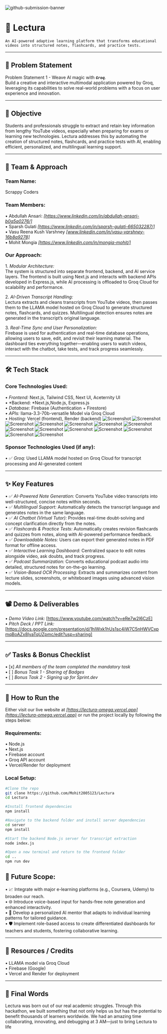 ![github-submission-banner](https://github.com/user-attachments/assets/a1493b84-e4e2-456e-a791-ce35ee2bcf2f)

# 🚀 Lectura

	⁠An AI-powered adaptive learning platform that transforms educational videos into structured notes, flashcards, and practice tests.

---

## 📌 Problem Statement

Problem Statement 1 - Weave Al magic with ***```Groq```***.       
Build a creative and interactive multimodal application powered by Groq, leveraging its capabilities to solve real-world problems with a focus on user experience and innovation.

---

## 🎯 Objective

Students and professionals struggle to extract and retain key information from lengthy YouTube videos, especially when preparing for exams or learning new technologies. Lectura addresses this by automating the creation of structured notes, flashcards, and practice tests with AI, enabling efficient, personalized, and multilingual learning support.

---

## 🧠 Team & Approach

### Team Name:  
⁠Scrappy Coders⁠

### Team Members:  
•⁠  ⁠Abdullah Ansari: *[https://www.linkedin.com/in/abdullah-ansari-b0a5a0276/]*  
•⁠  ⁠Sparsh Gulati  *[https://www.linkedin.com/in/sparsh-gulati-665032287/]*  
•⁠  Vasu Reena Kush Varshney *[www.linkedin.com/in/vasu-varshney-16b8a9278]*   
•⁠  ⁠Mohit Mongia *[https://www.linkedin.com/in/mongia-mohit/]*

### Our Approach:  
1.⁠ ⁠*Modular Architecture:*  
   The system is structured into separate frontend, backend, and AI service layers. The frontend is built using Next.js and interacts with backend APIs developed in Express.js, while AI processing is offloaded to Groq Cloud for scalability and performance.

2.⁠ ⁠*AI-Driven Transcript Handling:*  
   Lectura extracts and cleans transcripts from YouTube videos, then passes them to the LLAMA model hosted on Groq Cloud to generate structured notes, flashcards, and quizzes. Multilingual detection ensures notes are generated in the transcript’s original language.

3.⁠ ⁠*Real-Time Sync and User Personalization:*  
   Firebase is used for authentication and real-time database operations, allowing users to save, edit, and revisit their learning material. The dashboard ties everything together—enabling users to watch videos, interact with the chatbot, take tests, and track progress seamlessly.

---

## 🛠️ Tech Stack

### Core Technologies Used:
•⁠  ⁠*Frontend:* Next.js, Tailwind CSS, Next UI, Aceternity UI  
•⁠  ⁠*Backend: *Next.js,Node.js, Express.js  
•⁠  ⁠*Database:* Firebase (Authentication + Firestore)  
•⁠  ⁠*APIs:* llama-3.3-70b-versatile Model via Groq Cloud  
•⁠  ⁠*Hosting:* Vercel (frontend), Render (backend)
![Screenshot](public/step-1/2.jpg)
![Screenshot](public/step-1/3.jpg)
![Screenshot](public/step-1/4.jpg)
![Screenshot](public/step-2/1.jpg)
![Screenshot](public/step-2/2.jpg)
![Screenshot](public/step-2/3.jpg)
![Screenshot](public/step-2/4.jpg)
![Screenshot](public/step-3/1.jpg)
![Screenshot](public/step-3/2.jpg)
![Screenshot](public/step-3/3.jpg)
![Screenshot](public/step-3/4.jpg)
![Screenshot](public/step-4/1.png)
![Screenshot](public/step-4/2.png)
![Screenshot](public/step-4/3.png)
### Sponsor Technologies Used (if any):
•⁠  ⁠✅ *Groq:* Used LLAMA model hosted on Groq Cloud for transcript processing and AI-generated content

---

## ✨ Key Features
•⁠  ⁠✅ *AI-Powered Note Generation:* Converts YouTube video transcripts into well-structured, concise notes within seconds.  
•⁠  ⁠✅ *Multilingual Support:* Automatically detects the transcript language and generates notes in the same language.  
•⁠  ⁠✅ *AI Chatbot (Virtual Tutor):* Provides real-time doubt-solving and concept clarification directly from the notes.  
•⁠  ⁠✅ *Flashcards & Practice Tests:* Automatically creates revision flashcards and quizzes from notes, along with AI-powered performance feedback.  
•⁠  ⁠✅ *Downloadable Notes:* Users can export their generated notes in PDF format for offline access.  
•⁠  ⁠✅ *Interactive Learning Dashboard:* Centralized space to edit notes alongside video, ask doubts, and track progress.  
•⁠  ⁠✅ *Podcast Summarization:* Converts educational podcast audio into detailed, structured notes for on-the-go learning.  
•⁠  ⁠✅ *Vision-Based OCR Processing:* Extracts and summarizes content from lecture slides, screenshots, or whiteboard images using advanced vision models.

---

## 📽️ Demo & Deliverables

•⁠  ⁠*Demo Video Link:* [https://www.youtube.com/watch?v=eRe7w2I6CzE]  
•⁠  ⁠*Pitch Deck / PPT Link:* [https://docs.google.com/presentation/d/1hIWxk1hUs1sc4iW7C5nHWVCxpmqBoAZx8lyaTqUZpmc/edit?usp=sharing]

---

## ✅ Tasks & Bonus Checklist

•⁠  ⁠[x] *All members of the team completed the mandatory task*  
•⁠  ⁠[ ] *Bonus Task 1 - Sharing of Badges*  
•⁠  ⁠[ ] *Bonus Task 2 - Signing up for Sprint.dev*

---

## 🧪 How to Run the 
Either visit our live website at *[https://lectura-omega.vercel.app](https://lectura-omega.vercel.app)* or run the project locally by following the steps below:
### Requirements:
•⁠  ⁠Node.js  
•⁠  ⁠Next.js  
•⁠  ⁠Firebase account  
•⁠  ⁠Groq API account  
•⁠  ⁠Vercel/Render for deployment

### Local Setup:
```bash
#Clone the repo
git clone https://github.com/Mohit2005123/Lectura
cd Lectura

#Install frontend dependencies
npm install

#Navigate to the backend folder and install server dependencies
cd server
npm install

#Start the backend Node.js server for transcript extraction
node index.js

#Open a new terminal and return to the frontend folder
cd ..
npm run dev
```
## 🧬 Future Scope:

•⁠  ⁠📈 Integrate with major e-learning platforms (e.g., Coursera, Udemy) to broaden our reach.  
•⁠  ⁠🌐 Introduce voice-based input for hands-free note generation and enhanced interactivity.  
•⁠  ⁠🧠 Develop a personalized AI mentor that adapts to individual learning patterns for tailored guidance.  
•⁠  ⁠🛡️ Implement role-based access to create differentiated dashboards for teachers and students, fostering collaborative learning.

---

## 📎 Resources / Credits

•⁠  ⁠LLAMA model via Groq Cloud  
•⁠  ⁠Firebase (Google)  
•⁠  ⁠Vercel and Render for deployment  
  
---

## 🏁 Final Words

Lectura was born out of our real academic struggles. Through this hackathon, we built something that not only helps us but has the potential to benefit thousands of learners worldwide. We had an amazing time collaborating, innovating, and debugging at 3 AM—just to bring Lectura to life
